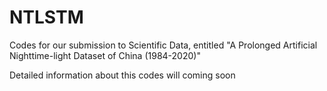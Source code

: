 # NTLSTM


Codes for our submission to Scientific Data, entitled "A Prolonged Artificial Nighttime-light Dataset of China (1984-2020)"


Detailed information about this codes will coming soon
